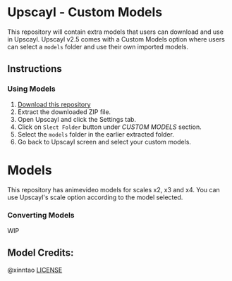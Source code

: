 # Upscayl - Custom Models

This repository will contain extra models that users can download and use in Upscayl. Upscayl v2.5 comes with a Custom Models option where users can select a `models` folder and use their own imported models.

## Instructions

### Using Models
1. [Download this repository](https://github.com/upscayl/custom-models/archive/refs/heads/main.zip)
2. Extract the downloaded ZIP file.
3. Open Upscayl and click the Settings tab.
4. Click on `Slect Folder` button under _CUSTOM MODELS_ section.
5. Select the `models` folder in the earlier extracted folder.
6. Go back to Upscayl screen and select your custom models.

# Models

This repository has animevideo models for scales x2, x3 and x4. You can use Upscayl's scale option according to the model selected.

### Converting Models

WIP

## Model Credits:

@xinntao [LICENSE](https://github.com/xinntao/Real-ESRGAN-ncnn-vulkan/blob/master/LICENSE)
